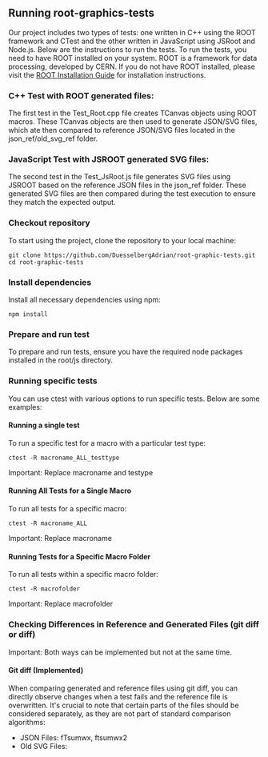 ## Running root-graphics-tests

Our project includes two types of tests: one written in C++ using the ROOT framework and CTest and the other written in JavaScript using JSRoot and Node.js. Below are the instructions to run the tests. To run the tests, you need to have ROOT installed on your system. ROOT is a framework for data processing, developed by CERN. If you do not have ROOT installed, please visit the [ROOT Installation Guide](https://root.cern/install/) for installation instructions.

### C++ Test with ROOT generated files:
The first test in the Test_Root.cpp file creates TCanvas objects using ROOT macros. These TCanvas objects are then used to generate JSON/SVG files, which ate then compared to reference JSON/SVG files located in the json_ref/old_svg_ref folder.

### JavaScript Test with JSROOT generated SVG files:
The second test in the Test_JsRoot.js file generates SVG files using JSROOT based on the reference JSON files in the json_ref folder. These generated SVG files are then compared during the test execution to ensure they match the expected output.

### Checkout repository
To start using the project, clone the repository to your local machine:
```shell
git clone https://github.com/DuesselbergAdrian/root-graphic-tests.git
cd root-graphic-tests
```
### Install dependencies
Install all necessary dependencies using npm:
```shell
npm install
```
### Prepare and run test
To prepare and run tests, ensure you have the required node packages installed in the root/js directory.


### Running specific tests
You can use ctest with various options to run specific tests. Below are some examples:
#### Running a single test
To run a specific test for a macro with a particular test type:
```shell
ctest -R macroname_ALL_testtype
```
Important: Replace macroname and testype

#### Running All Tests for a Single Macro
To run all tests for a specific macro:
```shell
ctest -R macroname_ALL
```
Important: Replace macroname

#### Running Tests for a Specific Macro Folder
To run all tests within a specific macro folder:
```shell
ctest -R macrofolder
```
Important: Replace macrofolder


### Checking Differences in Reference and Generated Files (git diff or diff)
Important: Both ways can be implemented but not at the same time.

#### Git diff (Implemented)
When comparing generated and reference files using git diff, you can directly observe changes when a test fails and the reference file is overwritten. It's crucial to note that certain parts of the files should be considered separately, as they are not part of standard comparison algorithms:

 - JSON Files: fTsumwx, ftsumwx2
 - Old SVG Files: <title> and <desc> sections
 - PDF files: creationDate-, modDate-, title- and xrefPattern

For detailed information please have a look at the PREPROCESSCONTENT functions.

#### Diff (Not implemented)
To check differences between generated and reference jsons one can use diff in the root-graphics-tests repository. These files are saved in the folders json_pro and json_ref.
```shell
diff builddir/json_pro/macroname_pro.json json_ref/macroname.json
```
Important: Replace macroname and builddir

To check differences between new generated and reference svgs one can use diff root-graphics-tests repository. These files are saved in the folders svg_pro and svg_ref.
```shell
diff builddir/svg_pro/macroname_pro.svg svg_ref/macroname.svg
```
Important: Replace macroname and builddir

To check differences between old generated and refernece svgs one can use diff in the root-graphics-tests repository. These files are saved in the folders old_svg_pro and old_svg_ref.
```shell
diff builddir/old_svg_pro/macroname_pro.svg old_svg_ref/macroname.svg
```
Important: Replace macroname and builddir

To check differences between old generated and refernece pdfs one can use diff in the root-graphics-tests repository. These files are saved in the folders pdf_pro and pdf_ref.
```shell
diff builddir/pdf_pro/macroname_pro.pdf pdf_ref/macroname.pdf
```
Important: Replace macroname and builddir


### Updating Reference Files
To update reference files if there are changes, delete the corresponding reference files and run the test twice. (Note: This process is not yet automated.)


### Adding New Tests
For instructions on how to add new tests, refer to the [CONTRIBUTING.md](CONTRIBUTING.md) file.


### Running the Tests in root-graphic-tests
To run the tests located in root-graphic-tests, execute the following commands:
```shell
cd build
ctest
```

To run it parallel on 9 cores:
```shell
cd build
ctest --parallel 9
```

To run it with additional information:
```shell
cd build
ctest --verbose
```


